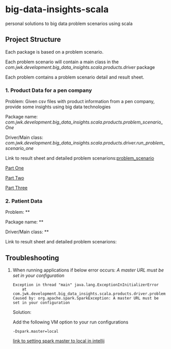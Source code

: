 # big-data-insights-scala
personal solutions to big data problem scenarios using scala 

## Project Structure
Each package is based on a problem scenario.

Each problem scenario will contain a main class in the *com.jwk.development.big_data_insights.scala.products.driver* package

Each problem contains a problem scenario detail and result sheet.

### 1. Product Data for a pen company 
   Problem: Given csv files with product information from a pen company, provide some insights using big data technologies
   
   Package name: *com.jwk.development.big_data_insights.scala.products.problem_scenario_One*
    
   Driver/Main class: *com.jwk.development.big_data_insights.scala.products.driver.run_problem_scenario_one*
   
   Link to result sheet and detailed problem scenarions:[problem_scenario](https://github.com/jwkimani/big-data-insights-scala/blob/master/problem_scenarios/scala_problem_scenario_1-products.md)
    
   [Part One](https://github.com/jwkimani/big-data-insights-scala/blob/master/problem_scenarios/scala_problem_scenario_1-products.md#part1)
     
   [Part Two](https://github.com/jwkimani/big-data-insights-scala/blob/master/problem_scenarios/scala_problem_scenario_1-products.md#part2)
     
   [Part Three](https://github.com/jwkimani/big-data-insights-scala/blob/master/problem_scenarios/scala_problem_scenario_1-products.md#part3)

### 2. Patient Data

   Problem: **
        
   Package name: **
        
   Driver/Main class: **

   Link to result sheet and detailed problem scenarions:


## Troubleshooting
1. When running applications if below error occurs: *A master URL must be set in your configuration*
    ```
    Exception in thread "main" java.lang.ExceptionInInitializerError
        at com.jwk.development.big_data_insights.scala.products.driver.problem_scenario_1.main(problem_scenario_1.scala)
    Caused by: org.apache.spark.SparkException: A master URL must be set in your configuration
    ```
    
    Solution: 
    
    Add the following VM option to your run configurations
    ```
    -Dspark.master=local    
    ```
    [link to setting spark master to local in intellij]()
   
